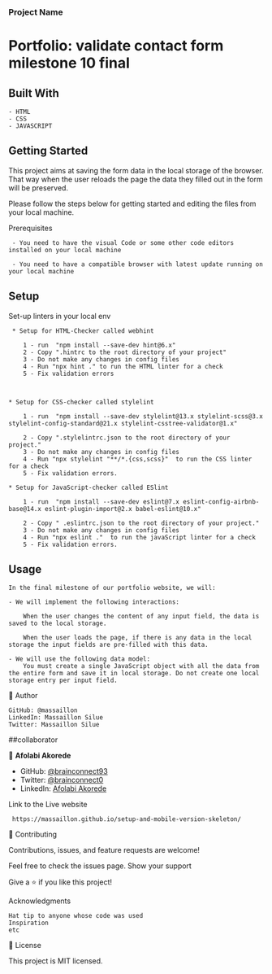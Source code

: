 ### Project Name

  # Portfolio: validate contact form milestone 10 final 

## Built With

    - HTML
    - CSS
    - JAVASCRIPT


## Getting Started  

  This project aims at saving the form data in the local storage of the browser. That way when the user reloads the page the data they filled out in the form will be preserved.

  Please follow the steps below for getting started and editing the files from your local machine.

   Prerequisites

     - You need to have the visual Code or some other code editors installed on your local machine

     - You need to have a compatible browser with latest update running on your local machine

      
## Setup
     
   Set-up linters in your local env

     * Setup for HTML-Checker called webhint

        1 - run  "npm install --save-dev hint@6.x"
        2 - Copy ".hintrc to the root directory of your project"
        3 - Do not make any changes in config files
        4 - Run "npx hint ." to run the HTML linter for a check
        5 - Fix validation errors


    
    * Setup for CSS-checker called stylelint

        1 - run  "npm install --save-dev stylelint@13.x stylelint-scss@3.x stylelint-config-standard@21.x stylelint-csstree-validator@1.x"

        2 - Copy ".stylelintrc.json to the root directory of your project."
        3 - Do not make any changes in config files
        4 - Run "npx stylelint "**/*.{css,scss}"  to run the CSS linter for a check
        5 - Fix validation errors.
    
    * Setup for JavaScript-checker called ESlint

        1 - run  "npm install --save-dev eslint@7.x eslint-config-airbnb-base@14.x eslint-plugin-import@2.x babel-eslint@10.x"

        2 - Copy " .eslintrc.json to the root directory of your project."
        3 - Do not make any changes in config files
        4 - Run "npx eslint ."  to run the javaScript linter for a check
        5 - Fix validation errors.

    
## Usage

    In the final milestone of our portfolio website, we will:

    - We will implement the following interactions:
        
        When the user changes the content of any input field, the data is saved to the local storage.

        When the user loads the page, if there is any data in the local storage the input fields are pre-filled with this data.

    - We will use the following data model:
        You must create a single JavaScript object with all the data from the entire form and save it in local storage. Do not create one local storage entry per input field.



👤 Author

    GitHub: @massaillon
    LinkedIn: Massaillon Silue
    Twitter: Massaillon Silue

      
 ##collaborator
 
👤 **Afolabi Akorede**

- GitHub: [@brainconnect93](https://github.com/brainconnect93)
- Twitter: [@brainconnect0](https://twitter.com/brainconnect0)
- LinkedIn: [Afolabi Akorede](https://linkedin.com/in/brainconnect93)

Link to the Live website

     https://massaillon.github.io/setup-and-mobile-version-skeleton/

🤝 Contributing

Contributions, issues, and feature requests are welcome!

Feel free to check the issues page.
Show your support

Give a ⭐️ if you like this project!

Acknowledgments

    Hat tip to anyone whose code was used
    Inspiration
    etc

📝 License

This project is MIT licensed.


    
